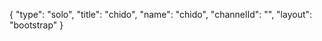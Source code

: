 {
    "type": "solo",
    "title": "chido",
    "name": "chido",
    "channelId": "",
    "layout": "bootstrap"
}